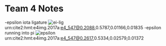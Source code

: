 # Team 4 Notes

-epsilon iota ligature ![ei-lig](http://www.homermultitext.org/iipsrv?OBJ=IIP,1.0&FIF=/project/homer/pyramidal/deepzoom/hmt/e4img/2017a/e4_547.tif&RGN=0.1394,0.2121,0.01513,0.01868&wID=250&CVT=JPEG)urn:cite2:hmt:e4img.2017a:e4_547@0.2088,0.5787,0.01166,0.01835
-epsilon running into pi ![epsilon](http://www.homermultitext.org/iipsrv?OBJ=IIP,1.0&FIF=/project/homer/pyramidal/deepzoom/hmt/e4img/2017a/e4_547.tif&RGN=0.2634,0.5303,0.02555,0.02001&wID=250&CVT=JPEG)urn:cite2:hmt:e4img.2017a:e4_547@0.2617,0.5334,0.02579,0.01372
